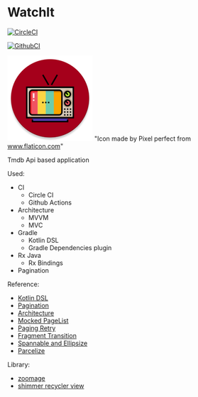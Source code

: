 # WatchIt

[![CircleCI](https://circleci.com/gh/andor201995/WatchIt/tree/master.svg?style=svg&circle-token=20f351f854fb137ee73f7d0795a571201e910e56)](https://circleci.com/gh/andor201995/WatchIt/tree/master)

[![GithubCI](https://github.com/andor201995/WatchIt/workflows/Java%20CI/badge.svg)](https://github.com/andor201995/WatchIt/actions?query=workflow%3A%22Java+CI%22)


![Application icon](https://github.com/andor201995/WatchIt/blob/master/app/src/main/res/mipmap-xxxhdpi/ic_launcher_watch_it_round.png)
"Icon made by Pixel perfect from www.flaticon.com"

Tmdb Api based application 

Used:

 - CI 
   - Circle CI
   - Github Actions
 - Architecture 
   - MVVM
   - MVC
 - Gradle
   - Kotlin DSL
   - Gradle Dependencies plugin
 - Rx Java
   - Rx Bindings
 - Pagination

Reference:
  - [Kotlin DSL](https://proandroiddev.com/gradle-dependency-management-with-kotlin-94eed4df9a28)
  - [Pagination](https://proandroiddev.com/8-steps-to-implement-paging-library-in-android-d02500f7fffe)
  - [Architecture](https://www.techyourchance.com/architecture-diagrams-android-applications/)
  - [Mocked PageList](https://stackoverflow.com/a/52511874/7972699)
  - [Paging Retry](https://github.com/android/architecture-components-samples/blob/master/PagingWithNetworkSample/app/src/main/java/com/android/example/paging/pagingwithnetwork/reddit/repository/inMemory/byPage/PageKeyedSubredditDataSource.kt)
  - [Fragment Transition](https://medium.com/@serbelga/shared-elements-in-android-navigation-architecture-component-bc5e7922ecdf)
  - [Spannable and Ellipsize](https://stackoverflow.com/q/14691511/7972699)
  - [Parcelize](https://android.jlelse.eu/yet-another-awesome-kotlin-feature-parcelize-5439718ba220)
  
  Library:
  - [zoomage](https://github.com/jsibbold/zoomage)
  - [shimmer recycler view](https://android-arsenal.com/details/1/7612)
  
